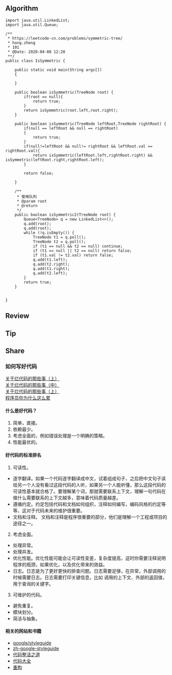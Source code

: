 ## Algorithm
```
import java.util.LinkedList;
import java.util.Queue;

/**
 * https://leetcode-cn.com/problems/symmetric-tree/
 * hong.zheng
 * 101
 * @Date: 2020-04-08 12:28
 **/
public class IsSymmetric {

    public static void main(String args[])
    {

    }

    public boolean isSymmetric(TreeNode root) {
        if(root == null){
            return true;
        }
        return isSymmetric(root.left,root.right);
    }

    public boolean isSymmetric(TreeNode leftRoot,TreeNode rightRoot) {
        if(null == leftRoot && null == rightRoot)
        {
            return true;
        }
        if(null!=leftRoot && null!= rightRoot && leftRoot.val == rightRoot.val){
            return isSymmetric(leftRoot.left,rightRoot.right) && isSymmetric(leftRoot.right,rightRoot.left);
        }

        return false;

    }

    /**
     * 使用队列
     * @param root
     * @return
     */
    public boolean isSymmetric2(TreeNode root) {
        Queue<TreeNode> q = new LinkedList<>();
        q.add(root);
        q.add(root);
        while (!q.isEmpty()) {
            TreeNode t1 = q.poll();
            TreeNode t2 = q.poll();
            if (t1 == null && t2 == null) continue;
            if (t1 == null || t2 == null) return false;
            if (t1.val != t2.val) return false;
            q.add(t1.left);
            q.add(t2.right);
            q.add(t1.right);
            q.add(t2.left);
        }
        return true;
    }
    

}
```
## Review
## Tip
## Share

### 如何写好代码
[关于烂代码的那些事（上）](http://blog.2baxb.me/archives/1343)  
[关于烂代码的那些事（中）](http://blog.2baxb.me/archives/1378)  
[关于烂代码的那些事（上）](http://blog.2baxb.me/archives/1499)  
[程序员你为什么这么累](http://blog.didispace.com/cxy-wsm-zml-1/)    

#### 什么是好代码？
1. 简单，直接。
2. 依赖最少。
3. 考虑全面的，例如错误处理是一个明确的策略。
4. 性能最优的。
#### 好代码的标准排名  
1. 可读性。
- 逐字翻译。如果一个代码逐字翻译成中文，试着组成句子，之后把中文句子读给另一个人没有看过这段代码的人听，如果另一个人能听懂，那么这段代码的可读性基本就合格了。要理解某个词，那就需要联系上下文，理解一句代码在做什么需要联系的上下文越多，意味着代码质量越差。
- 遵循约定。约定包括代码和文档如何组织，注释如何编写，编码风格的约定等等，这对于代码未来的维护很重要。
- 文档和注释。 文档和注释是程序很重要的部分，他们是理解一个工程或项目的途径之一。
2. 考虑全面。
- 处理异常。
- 处理并发。
- 优化性能。优化性能可能会让可读性变差，复杂度提高，这时你需要注释说明 程序的瓶颈，如果优化，以及优化带来的效益。
- 日志。日志是为了更好更快的排查问题。日志需要足够，在异常，外部调用的时候需要日志。日志需要打印关键信息，比如 调用的上下文、外部的返回值，用于查询的关键字。
3. 可维护的代码。
- 避免重复。
- 模块划分。
- 简洁与抽象。


#### 相关的网站和书籍
- [google/styleguide](https://github.com/google/styleguide)  
- [zh-google-styleguide](https://github.com/zh-google-styleguide/zh-google-styleguide)  
- [代码整洁之道](https://book.douban.com/subject/4199741/)  
- [代码大全](https://book.douban.com/subject/1477390/)  
- [重构](https://book.douban.com/subject/4262627/)  

